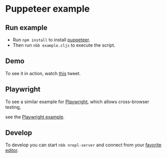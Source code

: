 # Puppeteer example

## Run example

- Run `npm install` to install
[puppeteer](https://github.com/puppeteer/puppeteer).
- Then run `nbb example.cljs` to execute the script.  

## Demo

To see it in action, watch [this](https://twitter.com/borkdude/status/1444960498634604546) tweet.

## Playwright

To see a similar example for [Playwright](https://playwright.dev/), which allows cross-browser testing,

see the [Playwright example](../playwright).

## Develop

To develop you can start `nbb nrepl-server` and connect from your [favorite
editor](https://github.com/borkdude/nbb#nrepl).
